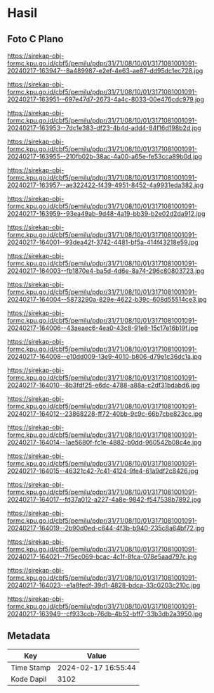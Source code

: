 # Hasil

## Foto C Plano

https://sirekap-obj-formc.kpu.go.id/cbf5/pemilu/pdpr/31/71/08/10/01/3171081001091-20240217-163947--8a489987-e2ef-4e63-ae87-dd95dc1ec728.jpg

https://sirekap-obj-formc.kpu.go.id/cbf5/pemilu/pdpr/31/71/08/10/01/3171081001091-20240217-163951--697e47d7-2673-4a4c-8033-00e476cdc979.jpg

https://sirekap-obj-formc.kpu.go.id/cbf5/pemilu/pdpr/31/71/08/10/01/3171081001091-20240217-163953--7dc1e383-df23-4b4d-add4-84f16d198b2d.jpg

https://sirekap-obj-formc.kpu.go.id/cbf5/pemilu/pdpr/31/71/08/10/01/3171081001091-20240217-163955--210fb02b-38ac-4a00-a65e-fe53cca89b0d.jpg

https://sirekap-obj-formc.kpu.go.id/cbf5/pemilu/pdpr/31/71/08/10/01/3171081001091-20240217-163957--ae322422-f439-4951-8452-4a9931eda382.jpg

https://sirekap-obj-formc.kpu.go.id/cbf5/pemilu/pdpr/31/71/08/10/01/3171081001091-20240217-163959--93ea49ab-9d48-4a19-bb39-b2e02d2da912.jpg

https://sirekap-obj-formc.kpu.go.id/cbf5/pemilu/pdpr/31/71/08/10/01/3171081001091-20240217-164001--93dea42f-3742-4481-bf5a-414f43218e59.jpg

https://sirekap-obj-formc.kpu.go.id/cbf5/pemilu/pdpr/31/71/08/10/01/3171081001091-20240217-164003--fb1870e4-ba5d-4d6e-8a74-296c80803723.jpg

https://sirekap-obj-formc.kpu.go.id/cbf5/pemilu/pdpr/31/71/08/10/01/3171081001091-20240217-164004--5873290a-829e-4622-b39c-608d55514ce3.jpg

https://sirekap-obj-formc.kpu.go.id/cbf5/pemilu/pdpr/31/71/08/10/01/3171081001091-20240217-164006--43aeaec6-4ea0-43c8-91e8-15c17e16b19f.jpg

https://sirekap-obj-formc.kpu.go.id/cbf5/pemilu/pdpr/31/71/08/10/01/3171081001091-20240217-164008--e10dd009-13e9-4010-b806-d79e1c36dc1a.jpg

https://sirekap-obj-formc.kpu.go.id/cbf5/pemilu/pdpr/31/71/08/10/01/3171081001091-20240217-164010--8b3fdf25-e6dc-4788-a88a-c2df31bdabd6.jpg

https://sirekap-obj-formc.kpu.go.id/cbf5/pemilu/pdpr/31/71/08/10/01/3171081001091-20240217-164012--23868228-ff72-40bb-9c9c-66b7cbe823cc.jpg

https://sirekap-obj-formc.kpu.go.id/cbf5/pemilu/pdpr/31/71/08/10/01/3171081001091-20240217-164014--1ae5680f-fc1e-4882-b0dd-960542b08c4e.jpg

https://sirekap-obj-formc.kpu.go.id/cbf5/pemilu/pdpr/31/71/08/10/01/3171081001091-20240217-164015--46321c42-7c41-4124-9fe4-61a9df2c8426.jpg

https://sirekap-obj-formc.kpu.go.id/cbf5/pemilu/pdpr/31/71/08/10/01/3171081001091-20240217-164017--fd37a012-a227-4a8e-9842-f547538b7892.jpg

https://sirekap-obj-formc.kpu.go.id/cbf5/pemilu/pdpr/31/71/08/10/01/3171081001091-20240217-164019--2b90d0ed-c644-4f3b-b940-235c8a64bf72.jpg

https://sirekap-obj-formc.kpu.go.id/cbf5/pemilu/pdpr/31/71/08/10/01/3171081001091-20240217-164021--7f5ec069-bcac-4c1f-8fca-078e5aad797c.jpg

https://sirekap-obj-formc.kpu.go.id/cbf5/pemilu/pdpr/31/71/08/10/01/3171081001091-20240217-164023--e1a8fedf-39d1-4828-bdca-33c0203c210c.jpg

https://sirekap-obj-formc.kpu.go.id/cbf5/pemilu/pdpr/31/71/08/10/01/3171081001091-20240217-163949--cf933ccb-76db-4b52-bff7-33b3db2a3950.jpg


## Metadata

| Key        | Value               |
| ---------- | ------------------- |
| Time Stamp | 2024-02-17 16:55:44 |
| Kode Dapil | 3102                |



